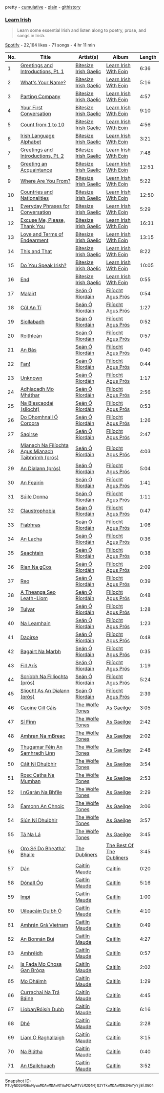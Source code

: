 pretty - [cumulative](/playlists/cumulative/37i9dQZF1DWW6K9D6JN1rY.md) - [plain](/playlists/plain/37i9dQZF1DWW6K9D6JN1rY) - [githistory](https://github.githistory.xyz/mackorone/spotify-playlist-archive/blob/main/playlists/plain/37i9dQZF1DWW6K9D6JN1rY)

### [Learn Irish](https://open.spotify.com/playlist/37i9dQZF1DWW6K9D6JN1rY)

> Learn some essential Irish and listen along to poetry, prose, and songs in Irish.

[Spotify](https://open.spotify.com/user/spotify) - 22,164 likes - 71 songs - 4 hr 11 min

| No. | Title | Artist(s) | Album | Length |
|---|---|---|---|---|
| 1 | [Greetings and Introductions, Pt\. 1](https://open.spotify.com/track/1DVk5l6cnAPeF00horxYe7) | [Bitesize Irish Gaelic](https://open.spotify.com/artist/38yLQAdUNWO2jXQs9Pnevs) | [Learn Irish With Eoin](https://open.spotify.com/album/54GygPyAmkRCMRpUliao4U) | 6:36 |
| 2 | [What's Your Name?](https://open.spotify.com/track/3z8SzJB9O3tTf4xfHZ9qky) | [Bitesize Irish Gaelic](https://open.spotify.com/artist/38yLQAdUNWO2jXQs9Pnevs) | [Learn Irish With Eoin](https://open.spotify.com/album/54GygPyAmkRCMRpUliao4U) | 5:16 |
| 3 | [Parting Company](https://open.spotify.com/track/3ANYZT2s8n7E5I610NSsTy) | [Bitesize Irish Gaelic](https://open.spotify.com/artist/38yLQAdUNWO2jXQs9Pnevs) | [Learn Irish With Eoin](https://open.spotify.com/album/54GygPyAmkRCMRpUliao4U) | 4:57 |
| 4 | [Your First Conversation](https://open.spotify.com/track/7Gf1czazMtxUnZyIH3u591) | [Bitesize Irish Gaelic](https://open.spotify.com/artist/38yLQAdUNWO2jXQs9Pnevs) | [Learn Irish With Eoin](https://open.spotify.com/album/54GygPyAmkRCMRpUliao4U) | 9:10 |
| 5 | [Count from 1 to 10](https://open.spotify.com/track/3Awp0pyKApE5xbBx4xMA0S) | [Bitesize Irish Gaelic](https://open.spotify.com/artist/38yLQAdUNWO2jXQs9Pnevs) | [Learn Irish With Eoin](https://open.spotify.com/album/54GygPyAmkRCMRpUliao4U) | 4:56 |
| 6 | [Irish Language Alphabet](https://open.spotify.com/track/2OABFzDvseYIVDn4dihmzZ) | [Bitesize Irish Gaelic](https://open.spotify.com/artist/38yLQAdUNWO2jXQs9Pnevs) | [Learn Irish With Eoin](https://open.spotify.com/album/54GygPyAmkRCMRpUliao4U) | 3:21 |
| 7 | [Greetings and Introductions, Pt\. 2](https://open.spotify.com/track/745y3XON9Qo9MiZ40nwcB5) | [Bitesize Irish Gaelic](https://open.spotify.com/artist/38yLQAdUNWO2jXQs9Pnevs) | [Learn Irish With Eoin](https://open.spotify.com/album/54GygPyAmkRCMRpUliao4U) | 7:48 |
| 8 | [Greeting an Acquaintance](https://open.spotify.com/track/5yTY3PEiHEdaobxBRJODTh) | [Bitesize Irish Gaelic](https://open.spotify.com/artist/38yLQAdUNWO2jXQs9Pnevs) | [Learn Irish With Eoin](https://open.spotify.com/album/54GygPyAmkRCMRpUliao4U) | 12:51 |
| 9 | [Where Are You From?](https://open.spotify.com/track/0HI4QxqA3vlhBGlaDMAiJI) | [Bitesize Irish Gaelic](https://open.spotify.com/artist/38yLQAdUNWO2jXQs9Pnevs) | [Learn Irish With Eoin](https://open.spotify.com/album/54GygPyAmkRCMRpUliao4U) | 5:22 |
| 10 | [Countries and Nationalities](https://open.spotify.com/track/1foT6OuL1al5emovPtqSt2) | [Bitesize Irish Gaelic](https://open.spotify.com/artist/38yLQAdUNWO2jXQs9Pnevs) | [Learn Irish With Eoin](https://open.spotify.com/album/54GygPyAmkRCMRpUliao4U) | 12:50 |
| 11 | [Everyday Phrases for Conversation](https://open.spotify.com/track/6JneCaLaJCBVG2uvLqzPRf) | [Bitesize Irish Gaelic](https://open.spotify.com/artist/38yLQAdUNWO2jXQs9Pnevs) | [Learn Irish With Eoin](https://open.spotify.com/album/54GygPyAmkRCMRpUliao4U) | 5:29 |
| 12 | [Excuse Me, Please, Thank You](https://open.spotify.com/track/0zznStFvjVSMWwCTygGTsZ) | [Bitesize Irish Gaelic](https://open.spotify.com/artist/38yLQAdUNWO2jXQs9Pnevs) | [Learn Irish With Eoin](https://open.spotify.com/album/54GygPyAmkRCMRpUliao4U) | 16:31 |
| 13 | [Love and Terms of Endearment](https://open.spotify.com/track/21opJxI8DK1FkQa9ArfXSW) | [Bitesize Irish Gaelic](https://open.spotify.com/artist/38yLQAdUNWO2jXQs9Pnevs) | [Learn Irish With Eoin](https://open.spotify.com/album/54GygPyAmkRCMRpUliao4U) | 13:15 |
| 14 | [This and That](https://open.spotify.com/track/5DJNm9llLBWlXQVOVVWadt) | [Bitesize Irish Gaelic](https://open.spotify.com/artist/38yLQAdUNWO2jXQs9Pnevs) | [Learn Irish With Eoin](https://open.spotify.com/album/54GygPyAmkRCMRpUliao4U) | 8:22 |
| 15 | [Do You Speak Irish?](https://open.spotify.com/track/4kE3bmU0zS8ZamqbsSZve3) | [Bitesize Irish Gaelic](https://open.spotify.com/artist/38yLQAdUNWO2jXQs9Pnevs) | [Learn Irish With Eoin](https://open.spotify.com/album/54GygPyAmkRCMRpUliao4U) | 10:05 |
| 16 | [End](https://open.spotify.com/track/1rnESHpHS9JToSpi55J725) | [Bitesize Irish Gaelic](https://open.spotify.com/artist/38yLQAdUNWO2jXQs9Pnevs) | [Learn Irish With Eoin](https://open.spotify.com/album/54GygPyAmkRCMRpUliao4U) | 0:55 |
| 17 | [Malairt](https://open.spotify.com/track/48VN4hTcd2vR8pCWE05Lzb) | [Seán Ó Ríordáin](https://open.spotify.com/artist/2GykvdcE8MfWSt0PveimHA) | [Filíocht Agus Prós](https://open.spotify.com/album/1YCbIDLpGpDU1Psqym3l49) | 0:54 |
| 18 | [Cúl An Tí](https://open.spotify.com/track/0518wZU3ipim8L6V5WNL95) | [Seán Ó Ríordáin](https://open.spotify.com/artist/2GykvdcE8MfWSt0PveimHA) | [Filíocht Agus Prós](https://open.spotify.com/album/1YCbIDLpGpDU1Psqym3l49) | 1:27 |
| 19 | [Siollabadh](https://open.spotify.com/track/2YeRf9YYqIFywtlGGJD3fJ) | [Seán Ó Ríordáin](https://open.spotify.com/artist/2GykvdcE8MfWSt0PveimHA) | [Filíocht Agus Prós](https://open.spotify.com/album/1YCbIDLpGpDU1Psqym3l49) | 0:52 |
| 20 | [Roithleán](https://open.spotify.com/track/5LjFCOtNmqy6dkQiMNekM7) | [Seán Ó Ríordáin](https://open.spotify.com/artist/2GykvdcE8MfWSt0PveimHA) | [Filíocht Agus Prós](https://open.spotify.com/album/1YCbIDLpGpDU1Psqym3l49) | 0:57 |
| 21 | [An Bás](https://open.spotify.com/track/62rr66By6buueaSsZ7rc30) | [Seán Ó Ríordáin](https://open.spotify.com/artist/2GykvdcE8MfWSt0PveimHA) | [Filíocht Agus Prós](https://open.spotify.com/album/1YCbIDLpGpDU1Psqym3l49) | 0:40 |
| 22 | [Fan!](https://open.spotify.com/track/1FxsdXZyS7wmeECFtndfQr) | [Seán Ó Ríordáin](https://open.spotify.com/artist/2GykvdcE8MfWSt0PveimHA) | [Filíocht Agus Prós](https://open.spotify.com/album/1YCbIDLpGpDU1Psqym3l49) | 0:44 |
| 23 | [Unknown](https://open.spotify.com/track/3bBtvcQA2B5F27gowU1fsm) | [Seán Ó Ríordáin](https://open.spotify.com/artist/2GykvdcE8MfWSt0PveimHA) | [Filíocht Agus Prós](https://open.spotify.com/album/1YCbIDLpGpDU1Psqym3l49) | 1:17 |
| 24 | [Adhlacadh Mo Mháthar](https://open.spotify.com/track/4B6lkskFIdhNliUpKGMjhR) | [Seán Ó Ríordáin](https://open.spotify.com/artist/2GykvdcE8MfWSt0PveimHA) | [Filíocht Agus Prós](https://open.spotify.com/album/1YCbIDLpGpDU1Psqym3l49) | 2:56 |
| 25 | [Na Blascaodaí \(sliocht\)](https://open.spotify.com/track/53UfCAlYx7GBNs3eP14K5X) | [Seán Ó Ríordáin](https://open.spotify.com/artist/2GykvdcE8MfWSt0PveimHA) | [Filíocht Agus Prós](https://open.spotify.com/album/1YCbIDLpGpDU1Psqym3l49) | 0:53 |
| 26 | [Do Dhomhnall Ó Corcora](https://open.spotify.com/track/1iDS5iq0N84X6IwqUtCOyQ) | [Seán Ó Ríordáin](https://open.spotify.com/artist/2GykvdcE8MfWSt0PveimHA) | [Filíocht Agus Prós](https://open.spotify.com/album/1YCbIDLpGpDU1Psqym3l49) | 1:26 |
| 27 | [Saoirse](https://open.spotify.com/track/2C0LLqJt2vFn6ypIuVbQzN) | [Seán Ó Ríordáin](https://open.spotify.com/artist/2GykvdcE8MfWSt0PveimHA) | [Filíocht Agus Prós](https://open.spotify.com/album/1YCbIDLpGpDU1Psqym3l49) | 2:47 |
| 28 | [Mianach Na Filíochta Agus Mianach Taibhrimh \(prós\)](https://open.spotify.com/track/4rbrt7RT34mBCWYoh0UL2u) | [Seán Ó Ríordáin](https://open.spotify.com/artist/2GykvdcE8MfWSt0PveimHA) | [Filíocht Agus Prós](https://open.spotify.com/album/1YCbIDLpGpDU1Psqym3l49) | 4:03 |
| 29 | [An Dialann \(prós\)](https://open.spotify.com/track/18SjyPUKuo7zXdZyGuky5x) | [Seán Ó Ríordáin](https://open.spotify.com/artist/2GykvdcE8MfWSt0PveimHA) | [Filíocht Agus Prós](https://open.spotify.com/album/1YCbIDLpGpDU1Psqym3l49) | 5:04 |
| 30 | [An Feairín](https://open.spotify.com/track/3CTEvsbKSwxyVko4T4txdW) | [Seán Ó Ríordáin](https://open.spotify.com/artist/2GykvdcE8MfWSt0PveimHA) | [Filíocht Agus Prós](https://open.spotify.com/album/1YCbIDLpGpDU1Psqym3l49) | 1:41 |
| 31 | [Súile Donna](https://open.spotify.com/track/5m02hfLAWJ0uXI2TXqHL6a) | [Seán Ó Ríordáin](https://open.spotify.com/artist/2GykvdcE8MfWSt0PveimHA) | [Filíocht Agus Prós](https://open.spotify.com/album/1YCbIDLpGpDU1Psqym3l49) | 1:11 |
| 32 | [Claustrophobia](https://open.spotify.com/track/019BLz2xX1sLikOhGwBPzb) | [Seán Ó Ríordáin](https://open.spotify.com/artist/2GykvdcE8MfWSt0PveimHA) | [Filíocht Agus Prós](https://open.spotify.com/album/1YCbIDLpGpDU1Psqym3l49) | 0:47 |
| 33 | [Fiabhras](https://open.spotify.com/track/3W8z16xTvunFhzPrXuXsyT) | [Seán Ó Ríordáin](https://open.spotify.com/artist/2GykvdcE8MfWSt0PveimHA) | [Filíocht Agus Prós](https://open.spotify.com/album/1YCbIDLpGpDU1Psqym3l49) | 1:06 |
| 34 | [An Lacha](https://open.spotify.com/track/1ObPCcbZ4imWuxJWEx2uuz) | [Seán Ó Ríordáin](https://open.spotify.com/artist/2GykvdcE8MfWSt0PveimHA) | [Filíocht Agus Prós](https://open.spotify.com/album/1YCbIDLpGpDU1Psqym3l49) | 0:36 |
| 35 | [Seachtain](https://open.spotify.com/track/5PEvt1Bf7EryCGScA6d2al) | [Seán Ó Ríordáin](https://open.spotify.com/artist/2GykvdcE8MfWSt0PveimHA) | [Filíocht Agus Prós](https://open.spotify.com/album/1YCbIDLpGpDU1Psqym3l49) | 0:38 |
| 36 | [Rian Na gCos](https://open.spotify.com/track/6gvFTFPUIXzeBzLM4Zbb0t) | [Seán Ó Ríordáin](https://open.spotify.com/artist/2GykvdcE8MfWSt0PveimHA) | [Filíocht Agus Prós](https://open.spotify.com/album/1YCbIDLpGpDU1Psqym3l49) | 2:09 |
| 37 | [Reo](https://open.spotify.com/track/6NYpNN2F4I13HrzPeexzNB) | [Seán Ó Ríordáin](https://open.spotify.com/artist/2GykvdcE8MfWSt0PveimHA) | [Filíocht Agus Prós](https://open.spotify.com/album/1YCbIDLpGpDU1Psqym3l49) | 0:39 |
| 38 | [A Theanga Seo Leath\-Liom](https://open.spotify.com/track/5U7n79F1QoKGITLkqlnfXy) | [Seán Ó Ríordáin](https://open.spotify.com/artist/2GykvdcE8MfWSt0PveimHA) | [Filíocht Agus Prós](https://open.spotify.com/album/1YCbIDLpGpDU1Psqym3l49) | 0:48 |
| 39 | [Tulyar](https://open.spotify.com/track/21ZWGBetHcC5TLuXmSmsyM) | [Seán Ó Ríordáin](https://open.spotify.com/artist/2GykvdcE8MfWSt0PveimHA) | [Filíocht Agus Prós](https://open.spotify.com/album/1YCbIDLpGpDU1Psqym3l49) | 1:28 |
| 40 | [Na Leamhain](https://open.spotify.com/track/7nFWlcrH0etxsDYg6q7OBx) | [Seán Ó Ríordáin](https://open.spotify.com/artist/2GykvdcE8MfWSt0PveimHA) | [Filíocht Agus Prós](https://open.spotify.com/album/1YCbIDLpGpDU1Psqym3l49) | 1:23 |
| 41 | [Daoirse](https://open.spotify.com/track/4byAkcdu9NPfIJc7AE8jLd) | [Seán Ó Ríordáin](https://open.spotify.com/artist/2GykvdcE8MfWSt0PveimHA) | [Filíocht Agus Prós](https://open.spotify.com/album/1YCbIDLpGpDU1Psqym3l49) | 0:48 |
| 42 | [Bagairt Na Marbh](https://open.spotify.com/track/0aNBg9JiZM8Xg0PfEl7CBB) | [Seán Ó Ríordáin](https://open.spotify.com/artist/2GykvdcE8MfWSt0PveimHA) | [Filíocht Agus Prós](https://open.spotify.com/album/1YCbIDLpGpDU1Psqym3l49) | 0:35 |
| 43 | [Fill Arís](https://open.spotify.com/track/4JFaelrtCSoUio24xKXk3j) | [Seán Ó Ríordáin](https://open.spotify.com/artist/2GykvdcE8MfWSt0PveimHA) | [Filíocht Agus Prós](https://open.spotify.com/album/1YCbIDLpGpDU1Psqym3l49) | 1:19 |
| 44 | [Scríobh Na Fillíochta \(prós\)](https://open.spotify.com/track/5XWk100sImjf3tnA0JlbQ2) | [Seán Ó Ríordáin](https://open.spotify.com/artist/2GykvdcE8MfWSt0PveimHA) | [Filíocht Agus Prós](https://open.spotify.com/album/1YCbIDLpGpDU1Psqym3l49) | 5:24 |
| 45 | [Sliocht As An Dialann \(prós\)](https://open.spotify.com/track/3YnzGbsYF2RbdYl904sFyc) | [Seán Ó Ríordáin](https://open.spotify.com/artist/2GykvdcE8MfWSt0PveimHA) | [Filíocht Agus Prós](https://open.spotify.com/album/1YCbIDLpGpDU1Psqym3l49) | 2:39 |
| 46 | [Caoine Cill Cáis](https://open.spotify.com/track/2lVrBsUEjZTliTCeKD8sk1) | [The Wolfe Tones](https://open.spotify.com/artist/1IxQVSOg5GFGdGfL7zjpau) | [As Gaeilge](https://open.spotify.com/album/0idVfGIUPpCgLeBHVn2SYG) | 3:05 |
| 47 | [Sí Finn](https://open.spotify.com/track/6jSquWueTlRkJOIeUCSGB5) | [The Wolfe Tones](https://open.spotify.com/artist/1IxQVSOg5GFGdGfL7zjpau) | [As Gaeilge](https://open.spotify.com/album/0idVfGIUPpCgLeBHVn2SYG) | 2:42 |
| 48 | [Amhran Na mBreac](https://open.spotify.com/track/4QmPD995W3R60Z9vyZL6ky) | [The Wolfe Tones](https://open.spotify.com/artist/1IxQVSOg5GFGdGfL7zjpau) | [As Gaeilge](https://open.spotify.com/album/0idVfGIUPpCgLeBHVn2SYG) | 2:02 |
| 49 | [Thugamar Féin An Samhradh Linn](https://open.spotify.com/track/4ssWjEHkV8MJ4CyRvdVfa3) | [The Wolfe Tones](https://open.spotify.com/artist/1IxQVSOg5GFGdGfL7zjpau) | [As Gaeilge](https://open.spotify.com/album/0idVfGIUPpCgLeBHVn2SYG) | 2:48 |
| 50 | [Cáit Ni Dhuibhir](https://open.spotify.com/track/56mnMyVH0BxIaOrOlFm5Gp) | [The Wolfe Tones](https://open.spotify.com/artist/1IxQVSOg5GFGdGfL7zjpau) | [As Gaeilge](https://open.spotify.com/album/0idVfGIUPpCgLeBHVn2SYG) | 3:54 |
| 51 | [Rosc Catha Na Mumhan](https://open.spotify.com/track/1gNJf30wVh4gvifoSs2iw2) | [The Wolfe Tones](https://open.spotify.com/artist/1IxQVSOg5GFGdGfL7zjpau) | [As Gaeilge](https://open.spotify.com/album/0idVfGIUPpCgLeBHVn2SYG) | 2:53 |
| 52 | [I nGarán Na Bhfile](https://open.spotify.com/track/3qO701BkTa2YV9FJYd0lWX) | [The Wolfe Tones](https://open.spotify.com/artist/1IxQVSOg5GFGdGfL7zjpau) | [As Gaeilge](https://open.spotify.com/album/0idVfGIUPpCgLeBHVn2SYG) | 2:29 |
| 53 | [Éamonn An Chnoic](https://open.spotify.com/track/58RV4dz0l8y6Jhdaydk8JF) | [The Wolfe Tones](https://open.spotify.com/artist/1IxQVSOg5GFGdGfL7zjpau) | [As Gaeilge](https://open.spotify.com/album/0idVfGIUPpCgLeBHVn2SYG) | 3:06 |
| 54 | [Siún Ní Dhuibhir](https://open.spotify.com/track/4YhUjmGd1mSwKIB3bhxbMI) | [The Wolfe Tones](https://open.spotify.com/artist/1IxQVSOg5GFGdGfL7zjpau) | [As Gaeilge](https://open.spotify.com/album/0idVfGIUPpCgLeBHVn2SYG) | 3:57 |
| 55 | [Tá Na Lá](https://open.spotify.com/track/0SFSFCK3Fb9peGr20es6pW) | [The Wolfe Tones](https://open.spotify.com/artist/1IxQVSOg5GFGdGfL7zjpau) | [As Gaeilge](https://open.spotify.com/album/0idVfGIUPpCgLeBHVn2SYG) | 3:45 |
| 56 | [Oro Sé Do Bheatha' Bhaile](https://open.spotify.com/track/1FYk1qx5WLSrbtg7JUobkB) | [The Dubliners](https://open.spotify.com/artist/72RvmgEg2omdlMV9aExO6a) | [The Best Of The Dubliners](https://open.spotify.com/album/14p25ZN9xDdhJP5Vkn1NG1) | 3:45 |
| 57 | [Dán](https://open.spotify.com/track/6eyvH7aGLbeVrwTAEXc1Xx) | [Caitlín Maude](https://open.spotify.com/artist/2BdpvIlxlMl1ptmLX9LYVS) | [Caitlín](https://open.spotify.com/album/5T7d11GsZvoq9iRruwEVeG) | 0:20 |
| 58 | [Dónall Óg](https://open.spotify.com/track/7qWbz8rDyHdWE9XlgGpkTi) | [Caitlín Maude](https://open.spotify.com/artist/2BdpvIlxlMl1ptmLX9LYVS) | [Caitlín](https://open.spotify.com/album/5T7d11GsZvoq9iRruwEVeG) | 5:16 |
| 59 | [Impí](https://open.spotify.com/track/2PorkZdEj45rynv5cQ5Hn0) | [Caitlín Maude](https://open.spotify.com/artist/2BdpvIlxlMl1ptmLX9LYVS) | [Caitlín](https://open.spotify.com/album/5T7d11GsZvoq9iRruwEVeG) | 1:00 |
| 60 | [Uileacáin Duibh Ó](https://open.spotify.com/track/4RWsfGZJDi0dMKMiiP2MOX) | [Caitlín Maude](https://open.spotify.com/artist/2BdpvIlxlMl1ptmLX9LYVS) | [Caitlín](https://open.spotify.com/album/5T7d11GsZvoq9iRruwEVeG) | 4:10 |
| 61 | [Amhrán Grá Vietnam](https://open.spotify.com/track/6yrq48VsMWKejEtJaVI66G) | [Caitlín Maude](https://open.spotify.com/artist/2BdpvIlxlMl1ptmLX9LYVS) | [Caitlín](https://open.spotify.com/album/5T7d11GsZvoq9iRruwEVeG) | 0:49 |
| 62 | [An Bonnán Buí](https://open.spotify.com/track/39Qvk4VPVgxV7lKyrVLyDU) | [Caitlín Maude](https://open.spotify.com/artist/2BdpvIlxlMl1ptmLX9LYVS) | [Caitlín](https://open.spotify.com/album/5T7d11GsZvoq9iRruwEVeG) | 4:27 |
| 63 | [Amhréidh](https://open.spotify.com/track/0hnIrlhAl5VqfAbxrNKBmr) | [Caitlín Maude](https://open.spotify.com/artist/2BdpvIlxlMl1ptmLX9LYVS) | [Caitlín](https://open.spotify.com/album/5T7d11GsZvoq9iRruwEVeG) | 0:57 |
| 64 | [Is Fada Mo Chosa Gan Bróga](https://open.spotify.com/track/3Ibhc3t9I7kQ6L98DGJBmz) | [Caitlín Maude](https://open.spotify.com/artist/2BdpvIlxlMl1ptmLX9LYVS) | [Caitlín](https://open.spotify.com/album/5T7d11GsZvoq9iRruwEVeG) | 2:02 |
| 65 | [Mo Dháimh](https://open.spotify.com/track/6ddBcOg9IW3xniKB1I0A52) | [Caitlín Maude](https://open.spotify.com/artist/2BdpvIlxlMl1ptmLX9LYVS) | [Caitlín](https://open.spotify.com/album/5T7d11GsZvoq9iRruwEVeG) | 1:29 |
| 66 | [Currachaí Na Trá Báine](https://open.spotify.com/track/4g7LTbKNvUp2jrxU2LtP56) | [Caitlín Maude](https://open.spotify.com/artist/2BdpvIlxlMl1ptmLX9LYVS) | [Caitlín](https://open.spotify.com/album/5T7d11GsZvoq9iRruwEVeG) | 4:45 |
| 67 | [Liobar/Róisín Dubh](https://open.spotify.com/track/3XpYX74xqUcl1d5UO7Ee0s) | [Caitlín Maude](https://open.spotify.com/artist/2BdpvIlxlMl1ptmLX9LYVS) | [Caitlín](https://open.spotify.com/album/5T7d11GsZvoq9iRruwEVeG) | 6:16 |
| 68 | [Dhé](https://open.spotify.com/track/4enBjTupUB2QEpr1MDGBwk) | [Caitlín Maude](https://open.spotify.com/artist/2BdpvIlxlMl1ptmLX9LYVS) | [Caitlín](https://open.spotify.com/album/5T7d11GsZvoq9iRruwEVeG) | 2:28 |
| 69 | [Liam Ó Raghallaigh](https://open.spotify.com/track/0vp5pJmkxidEwXtCnFoNp8) | [Caitlín Maude](https://open.spotify.com/artist/2BdpvIlxlMl1ptmLX9LYVS) | [Caitlín](https://open.spotify.com/album/5T7d11GsZvoq9iRruwEVeG) | 3:15 |
| 70 | [Na Blátha](https://open.spotify.com/track/1Eurk3JvmxCiSC269NDizW) | [Caitlín Maude](https://open.spotify.com/artist/2BdpvIlxlMl1ptmLX9LYVS) | [Caitlín](https://open.spotify.com/album/5T7d11GsZvoq9iRruwEVeG) | 0:40 |
| 71 | [An tSailchuach](https://open.spotify.com/track/5ovqOnXsNaxMvE45Q1luOe) | [Caitlín Maude](https://open.spotify.com/artist/2BdpvIlxlMl1ptmLX9LYVS) | [Caitlín](https://open.spotify.com/album/5T7d11GsZvoq9iRruwEVeG) | 3:52 |

Snapshot ID: `MTUyNDQ5MDEwMywwMDAwMDAwNTAwMDAwMTViM2Q4MjQ3YTkwMDAwMDE2MmYyYjBlOGQ4`